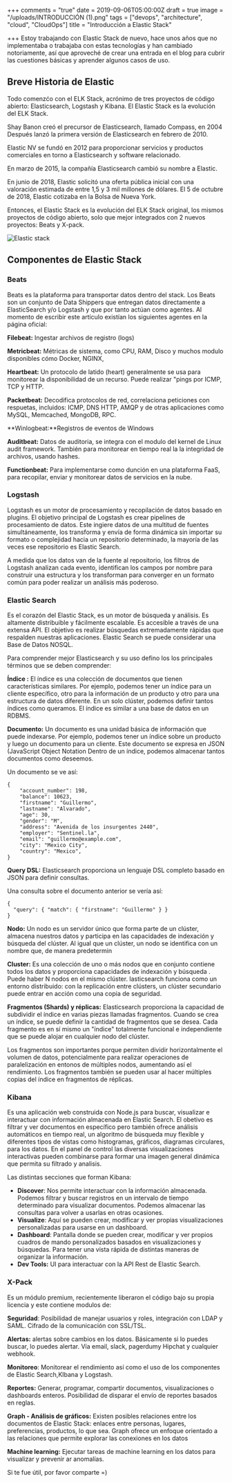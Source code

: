 +++
comments = "true"
date = 2019-09-06T05:00:00Z
draft = true
image = "/uploads/INTRODUCCIÓN (1).png"
tags = ["devops", "architecture", "cloud", "CloudOps"]
title = "Introducción a Elastic Stack"

+++
Estoy trabajando con Elastic Stack de nuevo, hace unos años que no implementaba o trabajaba con estas tecnologías y han cambiado notoriamente, así que aproveché de crear una entrada en el blog para cubrir las cuestiones básicas y aprender algunos casos de uso.

## Breve Historia de Elastic

Todo comenzćo con el ELK Stack, acrónimo de tres proyectos de código abierto: Elasticsearch, Logstash y Kibana. El Elastic Stack es la  evolución del ELK Stack.

Shay Banon creó el precursor de Elasticsearch, llamado Compass, en 2004 Después lanzó la primera versión de Elasticsearch en febrero de 2010.

Elastic NV se fundó en 2012 para proporcionar servicios y productos comerciales en torno a Elasticsearch y software relacionado.

En marzo de 2015, la compañía Elasticsearch cambió su nombre a Elastic.

En junio de 2018, Elastic solicitó una oferta pública inicial con una valoración estimada de entre 1,5 y 3 mil millones de dólares.  El 5 de octubre de 2018, Elastic cotizaba en la Bolsa de Nueva York.

Entonces, el Elastic Stack es la  evolución del ELK Stack original, los mismos proyectos de código abierto, solo que mejor integrados con 2 nuevos proyectos: Beats y X-pack.

![Elastic stack](/uploads/Elastic.png "Elastic stack")

## Componentes de Elastic Stack

### Beats

Beats es la plataforma para transportar datos dentro del stack. Los Beats son un conjunto de Data Shippers que entregan datos directamente a ElasticSearch y/o Logstash y que por tanto actúan como agentes. Al momento de escribir este artículo existían los siguientes agentes en la página  oficial:

**Filebeat:**  Ingestar archivos de registro (logs)

**Metricbeat:**  Métricas de sistema, como CPU, RAM, Disco y muchos modulo disponibles cómo Docker, NGINX,

**Heartbeat:**  Un protocolo de latido (heart) generalmente se usa para  monitorear la disponibilidad de un recurso. Puede realizar "pings por ICMP, TCP y HTTP.

**Packetbeat:**  Decodifica protocolos de red, correlaciona peticiones con respuetas, incluidos: ICMP, DNS HTTP, AMQP y de otras aplicaciones como MySQL, Memcached, MongoDB, RPC.

\**Winlogbeat:**Registros de eventos de Windows

**Auditbeat:** Datos de auditoria, se integra con  el modulo del kernel de Linux audit framework. También para monitorear en tiempo real la  la integridad de archivos, usando hashes.

**Functionbeat:**  Para implementarse como dunción en una plataforma  FaaS, para recopilar, enviar y monitorear datos de  servicios en la nube.

### Logstash

Logstash  es un motor de procesamiento y recopilación de datos basado en plugins.  El objetivo principal de  Logstash es crear  pipelines de procesamiento de datos. Este ingiere datos de una multitud de fuentes simultáneamente, los transforma y envía de forma dinámica  sin importar  su formato o complejidad hacia un repositorio determinado, la mayoría de las veces ese repositorio es Elastic Search.

A medida que los datos van de la fuente al repositorio, los  filtros de Logstash analizan cada evento,  identifican los campos por nombre para construir una estructura y los transforman para converger en un formato común para poder realizar un análisis más poderoso.

### Elastic Search

Es el corazón del Elastic Stack, es un motor de búsqueda y análisis. Es altamente distribuible y fácilmente escalable. Es accesible a través de una extensa  API. El objetivo es realizar  búsquedas extremadamente rápidas que respalden nuestras aplicaciones. Elastic Search se puede considerar una Base de Datos NOSQL.

Para comprender mejor Elasticsearch y su uso defino los los principales términos que se deben comprender:

**Índice :** El índice es una colección de documentos que tienen características similares. Por ejemplo, podemos tener un índice para un cliente específico, otro para la información de un producto y otro para una estructura de datos diferente.  En un solo clúster, podemos definir tantos índices como queramos. El índice es similar a una  base de datos en un RDBMS.

**Documento:** Un documento es una unidad básica de información que puede indexarse. Por ejemplo, podemos tener un índice sobre un producto y luego un documento para un  cliente. Este documento se expresa en JSON (JavaScript Object Notation Dentro de un índice, podemos almacenar tantos documentos como deseemos.

Un documento se ve así:

    {
        "account_number": 198,
        "balance": 10623,
        "firstname": "Guillermo",
        "lastname": "Alvarado",
        "age": 30,
        "gender": "M",
        "address": "Avenida de los insurgentes 2440",
        "employer": "Sentinel.la",
        "email": "guillermo@example.com",
        "city": "Mexico City",
        "country": "Mexico",
    }

**Query DSL:** Elasticsearch proporciona un  lenguaje DSL completo basado en JSON para definir consultas.

Una consulta sobre el documento anterior se vería así:

    {
      "query": { "match": { "firstname": "Guillermo" } }
    }

**Nodo:** Un nodo es un servidor único que forma parte de un clúster, almacena nuestros datos y participa en las capacidades de indexación y búsqueda del clúster. Al igual que un clúster, un nodo se identifica con un nombre que, de manera predetermin

**Cluster:** Es una colección de uno o más nodos que en conjunto contiene todos los datos y proporciona capacidades de indexación y búsqueda . Puede haber N nodos en el mismo clúster. lasticsearch funciona como un entorno distribuido: con la replicación entre clústers, un clúster secundario puede entrar en acción como una copia de seguridad.

**Fragmentos (Shards) y réplicas:** Elasticsearch proporciona la capacidad de subdividir el índice en varias piezas llamadas fragmentos. Cuando se crea un índice, se puede definir la cantidad de fragmentos que se desea. Cada fragmento es en sí mismo un "índice" totalmente funcional e independiente que se puede alojar en cualquier nodo del clúster.

Los fragmentos son importantes porque permiten dividir horizontalmente el volumen de datos, potencialmente para realizar operaciones de paralelización en entonos de múltiples nodos, aumentando así el rendimiento. Los fragmentos también se pueden usar al hacer múltiples copias del índice en fragmentos de réplicas.

### Kibana

Es una aplicación web construida con Node.js para buscar, visualizar e interactuar con información almacenada en Elastic Search. El obetivo es filtrar y ver documentos en específico pero también ofrece análisis automáticos en tiempo real, un algoritmo de búsqueda muy flexible y diferentes tipos de vistas como histogramas, gráficos, diagramas circulares, para los datos. En el panel de control  las diversas visualizaciones interactivas pueden combinarse para formar una imagen general dinámica que permita su filtrado y analisis.

Las distintas secciones que forman Kibana:

* **Discover**: Nos permite interactuar con la información almacenada. Podemos filtrar y buscar registros en un intervalo de tiempo determinado para visualizar documentos. Podemos  almacenar las consultas para volver a usarlas en otras ocasiones.
* **Visualize**: Aquí se pueden crear, modificar y ver propias visualizaciones  personalizadas para usarse en un dashboard.
* **Dashboard**: Pantalla donde se pueden crear, modificar y ver  propios cuadros de mando personalizados basados en visualizaciones y búsquedas. Para tener una vista rápida de distintas maneras de organizar la información.
* **Dev Tools:**  UI para interactuar con la API Rest de Elastic Search.

### X-Pack

Es un módulo premium, recientemente liberaron  el código bajo su propia licencia y este contiene modulos de:

**Seguridad**: Posibilidad de manejar usuarios y roles, integración con LDAP y SAML. Cifrado de la comunicación con SSL/TSL.

**Alertas:** alertas sobre cambios en los datos. Básicamente si lo puedes buscar, lo puedes alertar. Vía email, slack, pagerdumy Hipchat y cualquier webhook.

**Monitoreo**: Monitorear el rendimiento así como el uso de los componentes  de Elastic Search,KIbana y Logstash.

**Reportes:** Generar, programar, compartir documentos, visualizaciones o dashboards enteros.  Posibilidad de disparar el envío de  reportes basados en reglas.

**Graph - Análisis de gráficos:** Existen posibles relaciones entre los documentos de  Elastic Stack: enlaces entre personas, lugares, preferencias, productos, lo que sea. Graph ofrece un enfoque orientado a las relaciones que  permite explorar las conexiones en los datos

**Machine learning:** Ejecutar tareas de machine learning en los datos para visualizar y prevenir ar anomalías.

Si te fue útil, por favor comparte =)